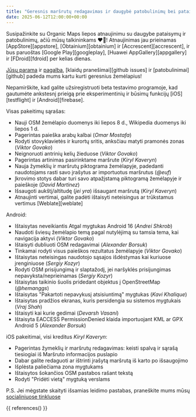 ```yaml
---
title: "Geresnis maršrutų redagavimas ir daugybė patobulinimų bei pataisymų Organic Maps 2025 m. liepos atnaujinime"
date: 2025-06-12T12:00:00+00:00
---
```


Susipažinkite su Organic Maps liepos atnaujinimu su daugybe pataisymų ir patobulinimų, ačiū mūsų talkininkams ❤️💪! Atnaujinimas jau prieinamas [AppStore][appstore], [Obtainium][obtainium] ir [Accrescent][accrescent], ir bus paruoštas [Google Play][googleplay], [Huawei AppGallery][appgallery] ir [FDroid][fdroid] per kelias dienas.

[Jūsų parama](@/donate/index.md) ir [pagalba](@/contribute/index.md), [klaidų pranešimai][github issues] ir [patobulinimai][github] padeda mums kartu kurti geresnius žemėlapius!

Nepamirškite, kad galite užsiregistruoti beta testavimo programoje, kad gautumėte ankstesnį prieigą prie eksperimentinių ir būsimų funkcijų [iOS][testflight] ir [Android][firebase].

Visas pakeitimų sąrašas:
- Nauji OSM žemėlapio duomenys iki liepos 8 d., Wikipedia duomenys iki liepos 1 d.
- Pagerintas paieška arabų kalbai (_Omar Mostafa_)
- Rodyti stovyklavietės ir kurortų sritis, anksčiau matyti pramonės zonas (_Viktor Govako_)
- Neignoruoti antrinių kelių žieduose (_Viktor Govako_)
- Pagerintas artinimas pasirinktame maršrute (_Kiryl Kaveryn_)
- Nauja žymeklių ir maršrutų piktograma žemėlapyje, padedanti naudotojams rasti savo įrašytus ar importuotus maršrutus (_@euf_)
- Įkrovimo stotys dabar turi savo atpažįstamą piktogramą žemėlapyje ir paieškoje (_David Martinez_)
- Išsaugoti aukštį/altitudę (_jei yra_) išsaugant maršrutą (_Kiryl Kaveryn_)
- Atnaujinti vertimai, galite padėti ištaisyti neteisingus ar trūkstamus vertimus [Weblate][weblate]

Android:
- Ištaisytas neveikiantis Atgal mygtukas Android 16 (_Andrei Shkrob_)
- Naudoti šviesų žemėlapio temą pagal nutylėjimą su tamsia tema, kai navigacija aktyvi (_Viktor Govako_)
- Ištaisyti dubliuoti OSM redagavimai (_Alexander Borsuk_)
- Tinkamai rodyti visus paieškos rezultatus žemėlapyje (_Viktor Govako_)
- Ištaisytas neteisingas naudotojo sąsajos išdėstymas kai kuriuose įrenginiuose (_Sergiy Kozyr_)
- Rodyti OSM prisijungimą ir slaptažodį, jei naršyklės prisijungimas nepavyksta/neprieinamas (_Sergiy Kozyr_)
- Ištaisytas taikinio šuolis pridedant objektus į OpenStreetMap (_@hemanggs_)
- Ištaisytas "Pakartoti nepavykusį atsisiuntimą" mygtukas (_Kavi Khalique_)
- Ištaisytas pradžios ekranas, kuris persidengia su sistemos mygtukais (_Vraj Shah_)
- Ištaisyti kai kurie gedimai (_Devarsh Vasani_)
- Ištaisyta EACCESS PermissionDenied klaida importuojant KML ar GPX Android 5 (_Alexander Borsuk_)

iOS pakeitimai, visi kreditus _Kiryl Kaveryn_:
- Pagerintas žymeklių ir maršrutų redagavimas: keisti spalvą ir sąrašą tiesiogiai iš Maršruto informacijos puslapio
- Dabar galite redaguoti ar ištrinti įrašytą maršrutą iš karto po išsaugojimo
- Išplėsta paliečiama zona mygtukams
- Ištaisytos šokančios OSM pastabos rašant tekstą
- Rodyti "Pridėti vietą" mygtuką verslams

P.S. Jei mėgstate skaityti išsamias leidimo pastabas, praneškite mums mūsų [socialiniuose tinkluose](/#community)

{{ references() }}
